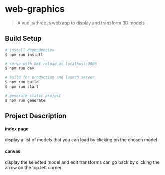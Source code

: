 # web-graphics

> A vue.js/three.js web app to display and transform 3D models

## Build Setup

``` bash
# install dependencies
$ npm run install

# serve with hot reload at localhost:3000
$ npm run dev

# build for production and launch server
$ npm run build
$ npm run start

# generate static project
$ npm run generate
```

## Project Description

#### index page

display a list of models that you can load by clicking on the chosen model

#### canvas

display the selected model and edit transforms
can go back by clicking the arrow on the top left corner